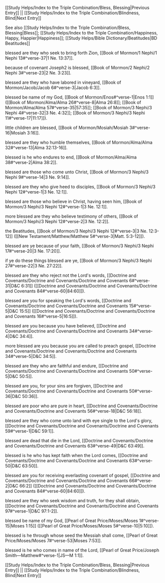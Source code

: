 [[Study Helps/Index to the Triple Combination/Bless, Blessing|Previous Entry]]  ||  [[Study Helps/Index to the Triple Combination/Blindness, Blind|Next Entry]]

 See also [[Study Helps/Index to the Triple Combination/Bless, Blessing|Bless]]; [[Study Helps/Index to the Triple Combination/Happiness, Happy, Happier|Happiness]]; [[Study Helps/Bible Dictionary/Beatitudes|BD Beatitudes]]

 blessed are they who seek to bring forth Zion, [[Book of Mormon/1 Nephi/1 Nephi 13#^verse-37|1 Ne. 13:37]].

 because of covenant Joseph2 is blessed, [[Book of Mormon/2 Nephi/2 Nephi 3#^verse-23|2 Ne. 3:23]].

 blessed are they who have labored in vineyard, [[Book of Mormon/Jacob/Jacob 6#^verse-3|Jacob 6:3]].

 blessed be name of my God, [[Book of Mormon/Enos#^verse-1|Enos 1:1]] ([[Book of Mormon/Alma/Alma 26#^verse-8|Alma 26:8]]; [[Book of Mormon/Alma/Alma 57#^verse-35|57:35]]; [[Book of Mormon/3 Nephi/3 Nephi 4#^verse-32|3 Ne. 4:32]]; [[Book of Mormon/3 Nephi/3 Nephi 11#^verse-17|11:17]]).

 little children are blessed, [[Book of Mormon/Mosiah/Mosiah 3#^verse-16|Mosiah 3:16]].

 blessed are they who humble themselves, [[Book of Mormon/Alma/Alma 32#^verse-13|Alma 32:13-16]].

 blessed is he who endures to end, [[Book of Mormon/Alma/Alma 38#^verse-2|Alma 38:2]].

 blessed are those who come unto Christ, [[Book of Mormon/3 Nephi/3 Nephi 9#^verse-14|3 Ne. 9:14]].

 blessed are they who give heed to disciples, [[Book of Mormon/3 Nephi/3 Nephi 12#^verse-1|3 Ne. 12:1]].

 blessed are those who believe in Christ, having seen him, [[Book of Mormon/3 Nephi/3 Nephi 12#^verse-1|3 Ne. 12:1]].

 more blessed are they who believe testimony of others, [[Book of Mormon/3 Nephi/3 Nephi 12#^verse-2|3 Ne. 12:2]].

 the Beatitudes, [[Book of Mormon/3 Nephi/3 Nephi 12#^verse-3|3 Ne. 12:3-12]] ([[New Testament/Matthew/Matthew 5#^verse-3|Matt. 5:3-12]]).

 blessed are ye because of your faith, [[Book of Mormon/3 Nephi/3 Nephi 17#^verse-20|3 Ne. 17:20]].

 if ye do these things blessed are ye, [[Book of Mormon/3 Nephi/3 Nephi 27#^verse-22|3 Ne. 27:22]].

 blessed are they who reject not the Lord's words, [[Doctrine and Covenants/Doctrine and Covenants/Doctrine and Covenants 6#^verse-31|D&C 6:31]] ([[Doctrine and Covenants/Doctrine and Covenants/Doctrine and Covenants 84#^verse-60|84:60]]).

 blessed are you for speaking the Lord's words, [[Doctrine and Covenants/Doctrine and Covenants/Doctrine and Covenants 15#^verse-5|D&C 15:5]] ([[Doctrine and Covenants/Doctrine and Covenants/Doctrine and Covenants 16#^verse-5|16:5]]).

 blessed are you because you have believed, [[Doctrine and Covenants/Doctrine and Covenants/Doctrine and Covenants 34#^verse-4|D&C 34:4]].

 more blessed are you because you are called to preach gospel, [[Doctrine and Covenants/Doctrine and Covenants/Doctrine and Covenants 34#^verse-5|D&C 34:5]].

 blessed are they who are faithful and endure, [[Doctrine and Covenants/Doctrine and Covenants/Doctrine and Covenants 50#^verse-5|D&C 50:5]].

 blessed are you, for your sins are forgiven, [[Doctrine and Covenants/Doctrine and Covenants/Doctrine and Covenants 50#^verse-36|D&C 50:36]].

 blessed are poor who are pure in heart, [[Doctrine and Covenants/Doctrine and Covenants/Doctrine and Covenants 56#^verse-18|D&C 56:18]].

 blessed are they who come unto land with eye single to the Lord's glory, [[Doctrine and Covenants/Doctrine and Covenants/Doctrine and Covenants 59#^verse-1|D&C 59:1]].

 blessed are dead that die in the Lord, [[Doctrine and Covenants/Doctrine and Covenants/Doctrine and Covenants 63#^verse-49|D&C 63:49]].

 blessed is he who has kept faith when the Lord comes, [[Doctrine and Covenants/Doctrine and Covenants/Doctrine and Covenants 63#^verse-50|D&C 63:50]].

 blessed are you for receiving everlasting covenant of gospel, [[Doctrine and Covenants/Doctrine and Covenants/Doctrine and Covenants 66#^verse-2|D&C 66:2]] ([[Doctrine and Covenants/Doctrine and Covenants/Doctrine and Covenants 84#^verse-60|84:60]]).

 blessed are they who seek wisdom and truth, for they shall obtain, [[Doctrine and Covenants/Doctrine and Covenants/Doctrine and Covenants 97#^verse-1|D&C 97:1-2]].

 blessed be name of my God, [[Pearl of Great Price/Moses/Moses 1#^verse-15|Moses 1:15]] ([[Pearl of Great Price/Moses/Moses 5#^verse-10|5:10]]).

 blessed is he through whose seed the Messiah shall come, [[Pearl of Great Price/Moses/Moses 7#^verse-53|Moses 7:53]].

 blessed is he who comes in name of the Lord, [[Pearl of Great Price/Joseph Smith—Matthew#^verse-1|JS—M 1:1]].

[[Study Helps/Index to the Triple Combination/Bless, Blessing|Previous Entry]]  ||  [[Study Helps/Index to the Triple Combination/Blindness, Blind|Next Entry]]
